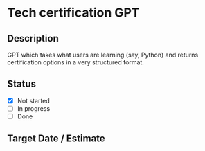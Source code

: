 # Tech certification GPT

## Description

GPT which takes what users are learning (say, Python) and returns certification options in a very structured format.

## Status

- [x] Not started
- [ ] In progress
- [ ] Done

## Target Date / Estimate